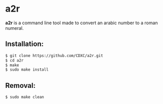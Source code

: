 # a2r

**a2r** is a command line tool made to convert an arabic number to a roman numeral.

## Installation:

```bash
$ git clone https://github.com/CDXC/a2r.git
$ cd a2r
$ make 
$ sudo make install
```

## Removal:
```bash
$ sudo make clean
```

